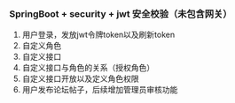 ### SpringBoot + security + jwt 安全校验（未包含网关）

1. 用户登录，发放jwt令牌token以及刷新token
2. 自定义角色
3. 自定义接口
4. 自定义接口与角色的关系（授权角色）
5. 自定义接口开放以及定义角色权限
6. 用户发布论坛帖子，后续增加管理员审核功能


